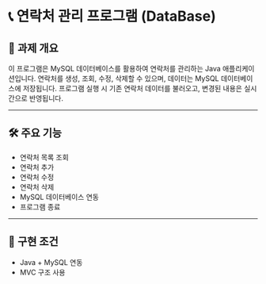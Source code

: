 # 📞 연락처 관리 프로그램 (DataBase)

## 📌 과제 개요
이 프로그램은 MySQL 데이터베이스를 활용하여 연락처를 관리하는 Java 애플리케이션입니다.
연락처를 생성, 조회, 수정, 삭제할 수 있으며, 데이터는 MySQL 데이터베이스에 저장됩니다.
프로그램 실행 시 기존 연락처 데이터를 불러오고, 변경된 내용은 실시간으로 반영됩니다.

---

## 🛠️ 주요 기능
- 연락처 목록 조회
- 연락처 추가
- 연락처 수정
- 연락처 삭제
- MySQL 데이터베이스 연동
- 프로그램 종료

---

## 🚀 구현 조건
- Java + MySQL 연동
- MVC 구조 사용

